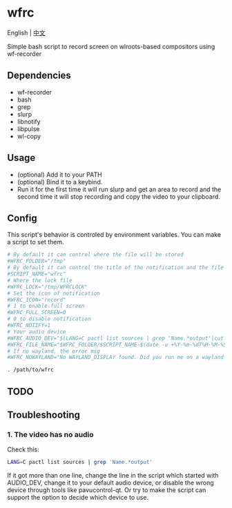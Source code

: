# wfrc

English | [中文](README-zh_CN.md)

Simple bash script to record screen on wlroots-based compositors using wf-recorder

## Dependencies

- wf-recorder
- bash
- grep
- slurp
- libnotify
- libpulse
- wl-copy

## Usage

- (optional) Add it to your PATH
- (optional) Bind it to a keybind.
- Run it for the first time it will run slurp and get an area to record and the second time it will stop recording and copy the video to your clipboard.

## Config

This script's behavior is controled by environment variables. You can make a script to set them.

```bash
# By default it can control where the file will be stored
#WFRC_FOLDER="/tmp"
# By default it can control the title of the notification and the file's name
#SCRIPT_NAME="wfrc"
# Where the lock file
#WFRC_LOCK="/tmp/WFRCLOCK"
# Set the icon of notification
#WFRC_ICON="record"
# 1 to enable full screen
#WFRC_FULL_SCREEN=0
# 0 to disable notification
#WFRC_NOTIFY=1
# Your audio device
#WFRC_AUDIO_DEV="$(LANG=C pactl list sources | grep 'Name.*output'|cut -d ' ' -f 2)"
#WFRC_FILE_NAME="$WFRC_FOLDER/$SCRIPT_NAME-$(date -u +%Y-%m-%dT%H-%M-%S).mp4"
# If no wayland, the error msg
#WFRC_NOWAYLAND="No WAYLAND_DISPLAY found. Did you run me on a wayland compositor?"

. /path/to/wfrc
```

## TODO

## Troubleshooting

### 1. The video has no audio

Check this:
```bash
LANG=C pactl list sources | grep 'Name.*output'
```
  If it got more than one line, change the line in the script which started with AUDIO_DEV, change it to your default audio device, or disable the wrong device through tools like pavucontrol-qt. Or try to make the script can support the option to decide which device to use.
